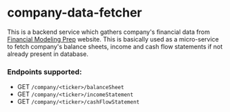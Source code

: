 # company-data-fetcher
This is a backend service which gathers company's financial data from [Financial Modeling Prep](https://financialmodelingprep.com/) website.
This is basically used as a micro-service to fetch company's balance sheets, income and cash flow statements if not already present in database.

### Endpoints supported:
- GET `/company/<ticker>/balanceSheet`
- GET `/company/<ticker>/incomeStatement`
- GET `/company/<ticker>/cashFlowStatement`
